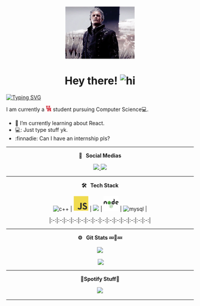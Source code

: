 <p align="center">
<img alt="GIF" src="https://github.com/DescendingMisery/DescendingMisery/blob/main/img/tumblr_1fa1e4179948bd07c64fb16d569b571f_11ec5fbb_400.gif" height="140" />
 <p/>
<h1 align="center"> Hey there! <img src="https://user-images.githubusercontent.com/1303154/88677602-1635ba80-d120-11ea-84d8-d263ba5fc3c0.gif" width="28px" alt="hi"></h1>
<a href="https://git.io/typing-svg"><img src="https://readme-typing-svg.demolab.com?font=Fira+Code&pause=1000&width=435&lines=Hi+I'm+Huy+Vo;Some+call+me+Noel" alt="Typing SVG" /></a>

 <p>I am currently a <img src="https://github.com/DescendingMisery/DescendingMisery/blob/main/img/uh_red.png" width="15" height="15"/> student pursuing Computer Science💻.</p>


<!-- TODO: Add last video link -->

- :seedling: I’m currently learning about React.
- 💻: Just type stuff yk.
- :finnadie: Can I have an internship pls?
------
  <!-- <p align="center"><strong>Games🎮</strong></p>
  <p align="center"><img src="https://github.com/DescendingMisery/DescendingMisery/blob/main/img/c8d864187433ac0cc77a5a2e057d52d4_w200.gif" width="120" height="120"/>
  <p align ="center">Part-time <strong>Zed OTP</strong> 1.5m points in League:finnadie:</p>  </p>
  
  <p align="center"> <img src="https://github.com/DescendingMisery/DescendingMisery/blob/main/img/resident_evil_4___icon_by_blagoicons_d9tkere-fullview.png" width="120" height="120"/></p>
  <p align="center">RE4 Enthusiast🥇</p>
  -->
<p align="center"><strong>🤝 &nbsp; Social Medias</strong></p>

<p align="center"><a href="https://www.linkedin.com/in/huy-vo-92bb58191/"><img src="https://img.shields.io/badge/linkedin-%230077B5.svg?&style=for-the-badge&logo=linkedin&logoColor=white" />
<a href="https://www.instagram.com/huy107_sw/"><img src="https://img.shields.io/badge/Instagram-E4405F?style=for-the-badge&logo=instagram&logoColor=white"></a></p>
<hr>
 <p align="center"><strong>🛠 &nbsp; Tech Stack</strong></p>
<p align="center"><img src="https://raw.githubusercontent.com/coderjojo/coderjojo/master/img/cpp.png" alt="c++" width="40"> | <img src="https://raw.githubusercontent.com/devicons/devicon/master/icons/javascript/javascript-original.svg" width="40"> | <img src="https://www.vectorlogo.zone/logos/java/java-vertical.svg" width="40"> | <img src="https://raw.githubusercontent.com/devicons/devicon/master/icons/nodejs/nodejs-original-wordmark.svg" width="40"> | <img src="https://www.vectorlogo.zone/logos/mysql/mysql-ar21.svg" alt="mysql" width="40"> | </p>
<!--|<img src="https://raw.githubusercontent.com/devicons/devicon/master/icons/react/react-original-wordmark.svg" width=40> | <img src="https://www.vectorlogo.zone/logos/springio/springio-icon.svg" width=40> |  <img src="https://raw.githubusercontent.com/devicons/devicon/master/icons/express/express-original-wordmark.svg" width="40"> |  <img src="https://raw.githubusercontent.com/devicons/devicon/master/icons/python/python-original.svg" alt="python" width="40">  | <img src="https://www.vectorlogo.zone/logos/php/php-ar21.svg" alt="php" width="40">  | <img src="https://www.vectorlogo.zone/logos/r-project/r-project-icon.svg" alt="r" width="40"> |  <img src="https://www.vectorlogo.zone/logos/mongodb/mongodb-icon.svg" alt="mongodb" width="40"> | <img src="https://www.vectorlogo.zone/logos/firebase/firebase-icon.svg" alt="firebase" width="40"> | <img src="https://www.vectorlogo.zone/logos/sqlite/sqlite-icon.svg" alt="sqlite" width="40"> | -->
<p align="center">|:-:|:-:|:-:|:-:|:-:|:-:|:-:|:-:|:-:|:-:|:-:|:-:|:-:|:-:| </p>

<hr>

<p align="center"><strong>⚙️ &nbsp; Git Stats 💤🤡💤</strong></p>
 

 <p align="center"><img align="center" src="https://github-readme-stats.vercel.app/api?username=DescendingMisery&theme=dark&show_icons=true" /></p>

<p align="center">&nbsp;<img align="center" src="https://github-readme-stats.vercel.app/api/top-langs/?username=DescendingMisery&theme=dark&layout=compact" width="410" /></p>

<hr>
<p align="center"><strong>🎵Spotify Stuff🎵</strong></p>
<p align="center"><img src="https://spotify-github-profile.vercel.app/api/view?uid=21ii34lqquavm4glsom3anqxi&cover_image=true&theme=default&show_offline=false&background_color=545454&interchange=false)](https://github.com/kittinan/spotify-github-profile)"> </p>

------
